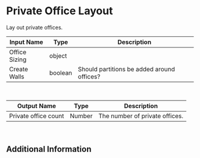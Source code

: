 

# Private Office Layout

Lay out private offices.

|Input Name|Type|Description|
|---|---|---|
|Office Sizing|object||
|Create Walls|boolean|Should partitions be added around offices?|


<br>

|Output Name|Type|Description|
|---|---|---|
|Private office count|Number|The number of private offices.|


<br>

## Additional Information


